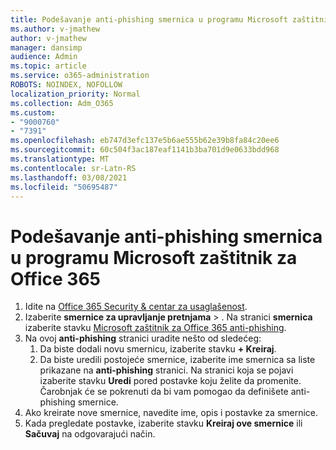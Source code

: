 ```yaml
---
title: Podešavanje anti-phishing smernica u programu Microsoft zaštitnik za Office 365
ms.author: v-jmathew
author: v-jmathew
manager: dansimp
audience: Admin
ms.topic: article
ms.service: o365-administration
ROBOTS: NOINDEX, NOFOLLOW
localization_priority: Normal
ms.collection: Adm_O365
ms.custom:
- "9000760"
- "7391"
ms.openlocfilehash: eb747d3efc137e5b6ae555b62e39b8fa84c20ee6
ms.sourcegitcommit: 60c504f3ac187eaf1141b3ba701d9e0633bdd968
ms.translationtype: MT
ms.contentlocale: sr-Latn-RS
ms.lasthandoff: 03/08/2021
ms.locfileid: "50695487"
---
```

# <a name="set-up-anti-phishing-policies-in-microsoft-defender-for-office-365"></a>Podešavanje anti-phishing smernica u programu Microsoft zaštitnik za Office 365

1. Idite na [Office 365 Security & centar za usaglašenost](https://go.microsoft.com/fwlink/p/?linkid=2077143).
2. Izaberite **smernice za upravljanje pretnjama**  >  . Na stranici **smernica** izaberite stavku [Microsoft zaštitnik za Office 365 anti-phishing](https://go.microsoft.com/fwlink/?linkid=2101369).
3. Na ovoj **anti-phishing** stranici uradite nešto od sledećeg:
    1. Da biste dodali novu smernicu, izaberite stavku **+ Kreiraj**.
    1. Da biste uredili postojeće smernice, izaberite ime smernica sa liste prikazane na **anti-phishing** stranici. Na stranici koja se pojavi izaberite stavku **Uredi** pored postavke koju želite da promenite. Čarobnjak će se pokrenuti da bi vam pomogao da definišete anti-phishing smernice.
4. Ako kreirate nove smernice, navedite ime, opis i postavke za smernice.
5. Kada pregledate postavke, izaberite stavku **Kreiraj ove smernice** ili **Sačuvaj** na odgovarajući način.
